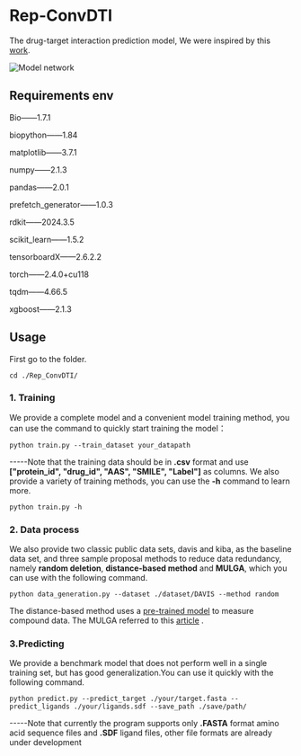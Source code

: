 # Rep-ConvDTI

The drug-target interaction prediction model, We were inspired by this [work](http://arxiv.org/abs/2311.15599).

![Model network](https://github.com/DMP321/Rep_ConvDTI/blob/main/Figure1.jpg?raw=true)

## Requirements env
Bio——1.7.1

biopython——1.84

matplotlib——3.7.1

numpy——2.1.3

pandas——2.0.1

prefetch_generator——1.0.3

rdkit——2024.3.5

scikit_learn——1.5.2

tensorboardX——2.6.2.2

torch——2.4.0+cu118

tqdm——4.66.5

xgboost——2.1.3

## Usage
First go to the folder.

 ```
 cd ./Rep_ConvDTI/
```
 
###	1. Training
 We provide a complete model and a convenient model training method, you can use the command to quickly start training the model：
 
 ```
 python train.py --train_dataset your_datapath
```
 
 -----Note that the training data should be in **.csv** format and use **["protein_id", "drug_id", "AAS", "SMILE", "Label"]** as columns.
 We also provide a variety of training methods, you can use the **-h** command to learn more.
 
  ```
  python train.py -h
``` 
  
 ### 2. Data process
We also provide two classic public data sets, davis and kiba, as the baseline data set, and three sample proposal methods to reduce data redundancy, namely **random deletion**, **distance-based method** and **MULGA**, which you can use with the following command.

 ```
 python data_generation.py --dataset ./dataset/DAVIS --method random
```
  
 The distance-based method uses a [pre-trained model](https://github.com/IBM/molformer) to measure compound data.
The MULGA referred to this [article](https://academic.oup.com/bioinformatics/advance-article/doi/10.1093/bioinformatics/btad524/7248910) .
### 3.Predicting
We provide a benchmark model that does not perform well in a single training set, but has good generalization.You can use it quickly with the following command.

 ```
 python predict.py --predict_target ./your/target.fasta --predict_ligands ./your/ligands.sdf --save_path ./save/path/
```
-----Note that currently the program supports only **.FASTA** format amino acid sequence files and **.SDF** ligand files, other file formats are already under development
